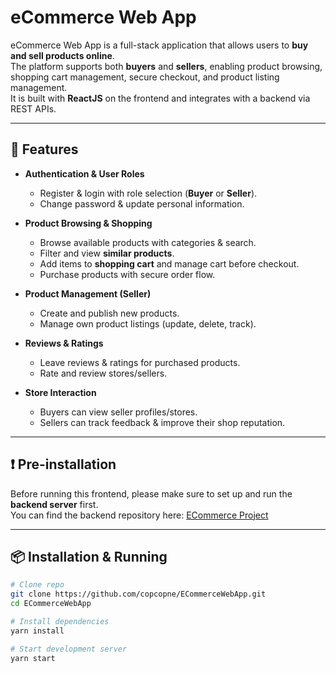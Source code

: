 # eCommerce Web App

eCommerce Web App is a full-stack application that allows users to **buy and sell products online**.  
The platform supports both **buyers** and **sellers**, enabling product browsing, shopping cart management, secure checkout, and product listing management.  
It is built with **ReactJS** on the frontend and integrates with a backend via REST APIs.

---

## 🚀 Features

- **Authentication & User Roles**  
  - Register & login with role selection (**Buyer** or **Seller**).  
  - Change password & update personal information.  

- **Product Browsing & Shopping**  
  - Browse available products with categories & search.  
  - Filter and view **similar products**.  
  - Add items to **shopping cart** and manage cart before checkout.  
  - Purchase products with secure order flow.  

- **Product Management (Seller)**  
  - Create and publish new products.  
  - Manage own product listings (update, delete, track).  

- **Reviews & Ratings**  
  - Leave reviews & ratings for purchased products.  
  - Rate and review stores/sellers.  

- **Store Interaction**  
  - Buyers can view seller profiles/stores.  
  - Sellers can track feedback & improve their shop reputation.  

---

## ❗ Pre-installation

Before running this frontend, please make sure to set up and run the **backend server** first.  
You can find the backend repository here: [ECommerce Project](https://github.com/thaituan4773/ECommerceProject)


---

## 📦 Installation & Running

```bash
# Clone repo
git clone https://github.com/copcopne/ECommerceWebApp.git
cd ECommerceWebApp

# Install dependencies
yarn install

# Start development server
yarn start

```